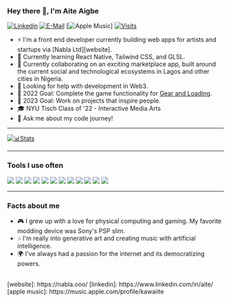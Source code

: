 ### Hey there 👋, I'm Aite Aigbe
[![Linkedin](https://img.shields.io/badge/linked-in-369?style=flat-square&logo=linkedin&logoColor=white&color=blue)](https://www.linkedin.com/in/aite)
[![E-Mail](https://img.shields.io/badge/email-reveal-2a8?style=flat-square&logo=gmail&logoColor=white)](mailto:aite@nabla.ooo)
[![Apple Music](https://img.shields.io/badge/Apple%20Music-follow-red)]
[![Visits](https://komarev.com/ghpvc/?username=nohr&logo=GitHub&label=github%20visits&color=5B2641&logoColor=white&style=flat-square)](https://github.com/nohr)

- ⚡️ I'm a front end developer currently building web apps for artists and startups via [Nabla Ltd][website].
- 🌱 Currently learning React Native, Tailwind CSS, and GLSL.
- 🔬 Currently collaborating on an exciting marketplace app, built around the current social and technological ecosystems in Lagos and other cities in Nigeria.
- 🤔 Looking for help with development in Web3.
- 🎯 2022 Goal: Complete the game functionality for [Gear and Loading](https://github.com/nohr/gear).
- 🔭 2023 Goal: Work on projects that inspire people.  
- 🎓 NYU Tisch Class of '22 - Interactive Media Arts
- 💬 Ask me about my code journey!
---
[![📊Stats](https://github-readme-stats.vercel.app/api?username=nohr&hide=issues&count_private=true&show_icons=true&theme=onedark)](https://github.com/anuraghazra/github-readme-stats)
<br />

---
### Tools I use often
<!-- React -->
<img src="https://user-images.githubusercontent.com/25181517/183897015-94a058a6-b86e-4e42-a37f-bf92061753e5.png" />
<!-- Sass -->
<img src="https://user-images.githubusercontent.com/25181517/192158956-48192682-23d5-4bfc-9dfb-6511ade346bc.png" />
<!-- JS -->
<img src="https://user-images.githubusercontent.com/25181517/117447155-6a868a00-af3d-11eb-9cfe-245df15c9f3f.png" />
<!-- TS -->
<img src="https://user-images.githubusercontent.com/25181517/183890598-19a0ac2d-e88a-4005-a8df-1ee36782fde1.png" />
<!-- Firebase -->
<img src="https://user-images.githubusercontent.com/25181517/189716855-2c69ca7a-5149-4647-936d-780610911353.png" />
<!-- GCP -->
<img src="https://user-images.githubusercontent.com/25181517/183911547-990692bc-8411-4878-99a0-43506cdb69cf.png" />
<!-- VSCode -->
<img src="https://user-images.githubusercontent.com/25181517/192108891-d86b6220-e232-423a-bf5f-90903e6887c3.png" />
<!-- Jira -->
<img src="https://user-images.githubusercontent.com/25181517/183912952-83784e94-629d-4c34-a961-ae2ae795b662.png" />
<!-- Bash -->
<img src="https://user-images.githubusercontent.com/25181517/192158606-7c2ef6bd-6e04-47cf-b5bc-da2797cb5bda.png" />
<!-- Git -->
<img src="https://user-images.githubusercontent.com/25181517/192108372-f71d70ac-7ae6-4c0d-8395-51d8870c2ef0.png" />
<!-- Mac -->
<img src="https://user-images.githubusercontent.com/25181517/186884152-ae609cca-8cf1-4175-8d60-1ce1fa078ca2.png" />
<!-- PC -->
<img src="https://user-images.githubusercontent.com/25181517/186884150-05e9ff6d-340e-4802-9533-2c3f02363ee3.png" />
<br />

---
### Facts about me
- 🎮 I grew up with a love for physical computing and gaming. My favorite modding device was Sony's PSP slim.
- 🎶 I'm really into generative art and creating music with artificial intelligence.
- 🌍 I've always had a passion for the internet and its democratizing powers.
<br />
[website]: https://nabla.ooo/
[linkedin]: https://www.linkedin.com/in/aite/
[apple music]: https://music.apple.com/profile/kawaiite
